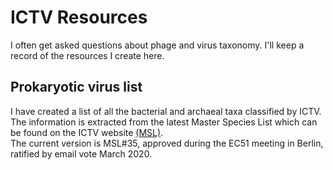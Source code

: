 # ICTV Resources

I often get asked questions about phage and virus taxonomy. I'll keep a record of the resources I create here. 

## Prokaryotic virus list
I have created a list of all the bacterial and archaeal taxa classified by ICTV. The information is extracted from the latest Master Species List which can be found on the ICTV website [(MSL)](https://talk.ictvonline.org/files/master-species-lists/m/msl/9601).  
The current version is MSL#35, approved during the EC51 meeting in Berlin, ratified by email vote March 2020. 

